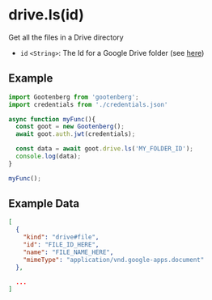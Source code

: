 # drive.ls(id)

Get all the files in a Drive directory

- `id` `<String>`: The Id for a Google Drive folder (see [here](../README.md#usage))

## Example
```javascript
import Gootenberg from 'gootenberg';
import credentials from './credentials.json'

async function myFunc(){
  const goot = new Gootenberg();
  await goot.auth.jwt(credentials);

  const data = await goot.drive.ls('MY_FOLDER_ID');
  console.log(data);
}

myFunc();
```

## Example Data
```json
[
  {
    "kind": "drive#file",
    "id": "FILE_ID_HERE",
    "name": "FILE_NAME_HERE",
    "mimeType": "application/vnd.google-apps.document"
  },

  ...
]
```
